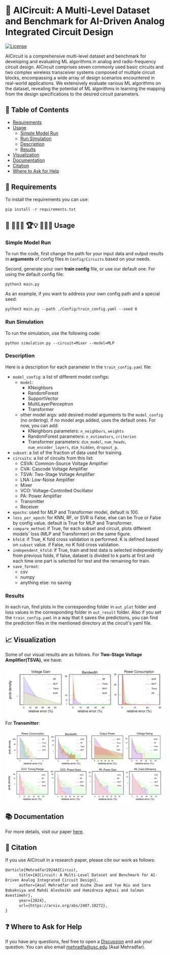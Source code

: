# 🚀 AICircuit: A Multi-Level Dataset and Benchmark for AI-Driven Analog Integrated Circuit Design 

[![License](https://img.shields.io/badge/License-MIT-blue.svg)](https://opensource.org/license/MIT)

AICircuit is a comprehensive multi-level dataset and benchmark for developing and evaluating ML algorithms in analog and radio-frequency circuit design. AICircuit comprises seven commonly used basic circuits and two complex wireless transceiver systems composed of multiple circuit blocks, encompassing a wide array of design scenarios encountered in real-world applications. We extensively evaluate various ML algorithms on the dataset, revealing the potential of ML algorithms in learning the mapping from the design specifications to the desired circuit parameters. 

## 📖 Table of Contents

  * [Requirements](#-requirements)
  * [Usage](#-usage)
    * [Simple Model Run](#simple-model-run)
    * [Run Simulation](#run-simulation)
    * [Description](#description)
    * [Results](#results)
  * [Visualization](#-visualization)
  * [Documentation](#-documentation)
  * [Citation](#-citation)
  * [Where to Ask for Help](#-where-to-ask-for-help)

## 🔧 Requirements

To install the requirements you can use:

```
pip install -r requirements.txt
```

## 🚀 🏃‍♂️‍➡️ 🏆💡 🔦🏃‍➡️ Usage

### Simple Model Run
To run the code, first change the path for your input data and output results in **arguments** of config files in `Config/Circuits` based on your needs. <br>

Second, generate your own **train config** file, or use our default one. For using the default config file:

```
python3 main.py
```

As an example, if you want to address your own config path and a special seed:

```
python3 main.py --path ./Config/train_config.yaml --seed 0
```

### Run Simulation

To run the simulation, use the following code:

```
python simulation.py --circuit=Mixer --model=MLP
```

### Description
Here is a description for each parameter in the `train_config.yaml` file:

  * `model_config`: a list of different model configs:
    * `model`: 
      * KNeighbors
      * RandomForest
      * SupportVector
      * MultiLayerPerceptron
      * Transformer
    * other model args: add desired model arguments to the `model_config` (no ordering). if no model args added, uses the default ones. For now, you can add:
      * KNeighbors parameters: `n_neighbors`, `weights`
      * RandomForest parameters: `n_estimators`, `criterion`
      * Transformer parameters: `dim_model`, `num_heads`, `num_encoder_layers`, `dim_hidden`, `dropout_p`. 
  * `subset`: a list of the fraction of data used for training.
  * `circuits`: a list of circuits from this list:
    * CSVA: Common-Source Voltage Amplifier
    * CVA: Cascode Voltage Amplifier
    * TSVA: Two-Stage Voltage Amplifier
    * LNA: Low-Noise Amplifier
    * Mixer
    * VCO: Voltage-Controlled Oscillator
    * PA: Power Amplifier
    * Transmitter
    * Receiver
  * `epochs`: used for MLP and Transformer model, default is 100.
  * `loss_per_epoch`: for KNN, RF, or SVR is False, else can be True or False by config value. default is True for MLP and Transformer.
  * `compare_method`: if True, for each subset and circuit, plots different models' loss (MLP and Transformer) on the same figure. 
  * `kfold`: if True, K fold cross validation is performed. K is defined based on `subset` value. if False, no K fold cross validation.
  * `independent_kfold`: if True, train and test data is selected independently from previous folds, if false, dataset is divided to k parts at first and each time one part is selected for test and the remaining for train.
  * `save_format`: 
    * csv
    * numpy
    * anything else: no saving

### Results
 
In each run, find plots in the corresponding folder in `out_plot` folder and loss values in the corresponding folder in `out_result` folder. Also if you set the `train_config.yaml` in a way that it saves the predictions, you can find the prediction files in the mentioned directory at the circuit's yaml file.

## 📈 Visualization
 
Some of our visual results are as follows. For **Two-Stage Voltage Amplifier(TSVA)**, we have:

<img align="center" src="Images/TSVA.png">

For **Transmitter**:

<img align="center" src="Images/Transmitter.png">

## 📚 Documentation
  
  For more details, visit our paper [here](https://arxiv.org/abs/2407.18272).

## 🎯 Citation 

If you use AICircuit in a research paper, please cite our work as follows:

```
@article{Mehradfar2024AICircuit,
      title={AICircuit: A Multi-Level Dataset and Benchmark for AI-Driven Analog Integrated Circuit Design}, 
      author={Asal Mehradfar and Xuzhe Zhao and Yue Niu and Sara Babakniya and Mahdi Alesheikh and Hamidreza Aghasi and Salman Avestimehr},
      year={2024},
      url={https://arxiv.org/abs/2407.18272}, 
}
```

## ❓ Where to Ask for Help

If you have any questions, feel free to open a [Discussion](https://github.com/AvestimehrResearchGroup/AICircuit/discussions) and ask your question. You can also email mehradfa@usc.edu (Asal Mehradfar).
